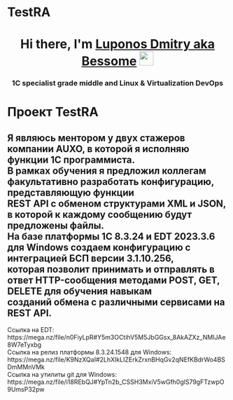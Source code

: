 # TestRA
<HEAD>
<h1 align="center">Hi there, I'm <a href="https://dev1c.tech/" target="_blank">Luponos Dmitry aka Bessome</a> 
<img src="https://github.com/Luponos-Dmitry/TestRA/raw/Hi.gif" height="32"/></h1>
<h3 align="center">1C specialist grade middle and Linux & Virtualization DevOps</h3>
</HEAD>
<BODY>
<h1>Проект TestRA</h1>

<h2> Я являюсь ментором у двух стажеров компании AUXO, в которой я исполняю функции 1С программиста.<br> 
В рамках обучения я предложил коллегам факультативно разработать конфигурацию, представляющую функции <br> 
REST API с обменом структурами XML и JSON, в которой к каждому сообщению будут предложены файлы. <br> 
На базе платформы 1С 8.3.24 и EDT 2023.3.6 для Windows создаем конфигурацию с интеграцией БСП версии 3.1.10.256,<br> 
которая позволит принимать и отправлять в ответ HTTP-сообщения методами POST, GET, DELETE для обучения навыкам <br> 
созданий обмена с различными сервисами на REST API. </h2>
</BODY>
<FOOTER>
Ссылка на EDT: https://mega.nz/file/n0FiyLpR#Y5m3OCtihV5M5JbGGsx_8AkAZXz_NMIJAe8W7eTyxbg<br>
Ссылка на релиз платформы 8.3.24.1548 для Windows: https://mega.nz/file/K9NzXQaI#2LhXIkLIZErkZrxnBHqGv2qNEfKBdrWo4BSDmMMnVMk<br>
Ссылка на утилиты git для Windows: https://mega.nz/file/i18REbQJ#YpTn2b_CSSH3MxiV5wGfh0glS79gFTzwpO9UmsP32pw<br>
</FOOTER>
